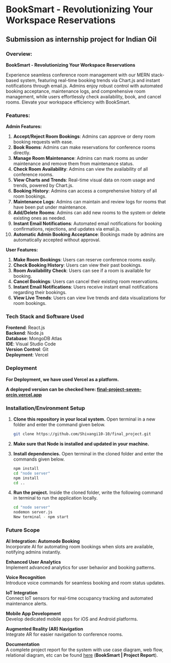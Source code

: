 # BookSmart - Revolutionizing Your Workspace Reservations

## Submission as internship project for Indian Oil 

### Overview:
**BookSmart - Revolutionizing Your Workspace Reservations**

Experience seamless conference room management with our MERN stack-based system, featuring real-time booking trends via Chart.js and instant notifications through email.js. Admins enjoy robust control with automated booking acceptance, maintenance logs, and comprehensive room management, while users effortlessly check availability, book, and cancel rooms. Elevate your workspace efficiency with BookSmart.


### Features:

**Admin Features:**
1. **Accept/Reject Room Bookings**: Admins can approve or deny room booking requests with ease.
2. **Book Rooms**: Admins can make reservations for conference rooms directly.
3. **Manage Room Maintenance**: Admins can mark rooms as under maintenance and remove them from maintenance status.
4. **Check Room Availability**: Admins can view the availability of all conference rooms.
5. **View Charts and Trends**: Real-time visual data on room usage and trends, powered by Chart.js.
6. **Booking History**: Admins can access a comprehensive history of all room bookings.
7. **Maintenance Logs**: Admins can maintain and review logs for rooms that have been put under maintenance.
8. **Add/Delete Rooms**: Admins can add new rooms to the system or delete existing ones as needed.
9. **Instant Email Notifications**: Automated email notifications for booking confirmations, rejections, and updates via email.js.
10. **Automatic Admin Booking Acceptance**: Bookings made by admins are automatically accepted without approval.

**User Features:**
1. **Make Room Bookings**: Users can reserve conference rooms easily.
2. **Check Booking History**: Users can view their past bookings.
3. **Room Availability Check**: Users can see if a room is available for booking.
4. **Cancel Bookings**: Users can cancel their existing room reservations.
5. **Instant Email Notifications**: Users receive instant email notifications regarding their bookings.
6. **View Live Trends**: Users can view live trends and data visualizations for room bookings.

   
### Tech Stack and Software Used

**Frontend**: React.js<br>
**Backend**: Node.js<br>
**Database**: MongoDB Atlas  
**IDE**: Visual Studio Code  
**Version Control**: Git  
**Deployment**: Vercel

### Deployment

**For Deployment, we have used Vercel as a platform.**

**A deployed version can be checked here: [final-project-seven-orcin.vercel.app](https://final-project-seven-orcin.vercel.app/)**

### Installation/Environment Setup

1. **Clone this repository in your local system.**
   Open terminal in a new folder and enter the command given below.
   ```sh
   git clone https://github.com/Shivangi10-10/final_project.git
   ```

2. **Make sure that Node is installed and updated in your machine.**

3. **Install dependencies.**
   Open terminal in the cloned folder and enter the commands given below.
   ```sh
   npm install
   cd "node server"
   npm install
   cd ..
   ```

4. **Run the project.**
   Inside the cloned folder, write the following command in terminal to run the application locally.
   ```sh
   cd "node server"
   nodemon server.js
   New terminal - npm start
   ```
### Future Scope

**AI Integration: Automode Booking**  
Incorporate AI for automating room bookings when slots are available, notifying admins instantly.

**Enhanced User Analytics**  
Implement advanced analytics for user behavior and booking patterns.

**Voice Recognition**  
Introduce voice commands for seamless booking and room status updates.

**IoT Integration**  
Connect IoT sensors for real-time occupancy tracking and automated maintenance alerts.

**Mobile App Development**  
Develop dedicated mobile apps for iOS and Android platforms.

**Augmented Reality (AR) Navigation**  
Integrate AR for easier navigation to conference rooms.


**Documentation**  
A complete project report for the system with use case diagram, web flow, relational diagram, etc can be found [here](https://github.com/Shivangi10-10/final_project/blob/main/iocl.pdf) (**BookSmart | Project Report**).
